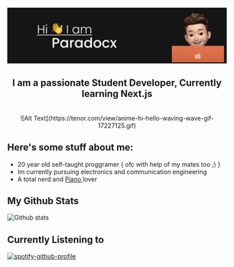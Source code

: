 ![header](./assets/header2.png)

<div align="center">
  <h2>I am a passionate Student Developer, Currently learning Next.js</h2> 
</div>
<br>
<div align="center">
  ![Alt Text](https://tenor.com/view/anime-hi-hello-waving-wave-gif-17227125.gif)
</div>


## Here's some stuff about me:
<ul style="list-style-type:disc;">
  <li> 20 year old self-taught proggramer { ofc with help of my mates too ;) }</li>
  <li>Im currently pursuing electronics and communication engineering </li>
  <li>A total nerd and <u> Piano </u> lover </li>
 </ul>
 
 
 ## My Github Stats
 ![Github stats](https://github-readme-stats.vercel.app/api?username=para-docx)
   
## Currently Listening to
[![spotify-github-profile](https://spotify-github-profile.vercel.app/api/view?uid=31zanlx2rmfti6y4fdzxyyt6mcp4&cover_image=true&theme=natemoo-re&bar_color=53b14f&bar_color_cover=true)](https://spotify-github-profile.vercel.app/api/view?uid=31zanlx2rmfti6y4fdzxyyt6mcp4&redirect=true)
